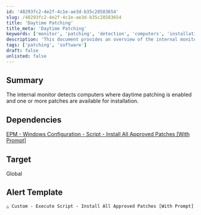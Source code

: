 ```yaml
---
id: '48293fc2-4e2f-4c1e-ae3d-b35c28583654'
slug: /48293fc2-4e2f-4c1e-ae3d-b35c28583654
title: 'Daytime Patching'
title_meta: 'Daytime Patching'
keywords: ['monitor', 'patching', 'detection', 'computers', 'installation']
description: 'This document provides an overview of the internal monitor that detects computers with daytime patching enabled and identifies available patches for installation. It includes dependencies, target scope, and alert template details.'
tags: ['patching', 'software']
draft: false
unlisted: false
---
```


## Summary

The internal monitor detects computers where daytime patching is enabled and one or more patches are available for installation.

## Dependencies

[EPM - Windows Configuration - Script - Install All Approved Patches [With Prompt]](/docs/f2a3feba-fc4b-4693-ba31-6b50f66bac15)

## Target

Global

## Alert Template

`△ Custom - Execute Script - Install All Approved Patches [With Prompt]`


